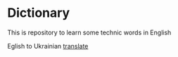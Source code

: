 # Dictionary
This is repository to learn some technic words in English  

Eglish to Ukrainian [translate](eng_ukr.md)
